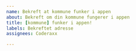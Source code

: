 ```yaml
---
name: Bekreft at kommune funker i appen
about: Bekreft om din kommune fungerer i appen
title: [kommune] funker i appen!
labels: Bekreftet adresse
assignees: Coderaxx

---
```



